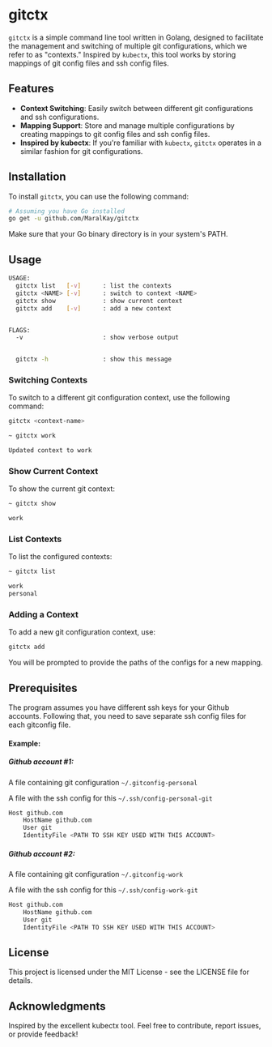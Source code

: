 # gitctx

`gitctx` is a simple command line tool written in Golang, designed to facilitate the management and switching of multiple git configurations, which we refer to as "contexts." Inspired by `kubectx`, this tool works by storing mappings of git config files and ssh config files.

## Features

- **Context Switching**: Easily switch between different git configurations and ssh configurations.
- **Mapping Support**: Store and manage multiple configurations by creating mappings to git config files and ssh config files.
- **Inspired by kubectx**: If you're familiar with `kubectx`, `gitctx` operates in a similar fashion for git configurations.

## Installation

To install `gitctx`, you can use the following command:

```bash
# Assuming you have Go installed
go get -u github.com/MaralKay/gitctx
```

Make sure that your Go binary directory is in your system's PATH.

## Usage
```bash
USAGE:
  gitctx list   [-v]      : list the contexts
  gitctx <NAME> [-v]      : switch to context <NAME>
  gitctx show             : show current context
  gitctx add    [-v]      : add a new context


FLAGS:
  -v                      : show verbose output


  gitctx -h               : show this message
```

### Switching Contexts
To switch to a different git configuration context, use the following command:

```bash
gitctx <context-name>
```
```bash
~ gitctx work

Updated context to work
```

### Show Current Context
To show the current git context:
```bash
~ gitctx show

work
```

### List Contexts
To list the configured contexts:
```bash
~ gitctx list

work
personal
```

### Adding a Context
To add a new git configuration context, use:

```bash
gitctx add
```
You will be prompted to provide the paths of the configs for a new mapping.

## Prerequisites
The program assumes you have different ssh keys for your Github accounts. Following that, you need to save separate ssh config files for each gitconfig file.

#### Example:
##### Github account #1:
A file containing git configuration
`~/.gitconfig-personal`


A file with the ssh config for this `~/.ssh/config-personal-git`
```bash
Host github.com
	HostName github.com
	User git
	IdentityFile <PATH TO SSH KEY USED WITH THIS ACCOUNT>
```
##### Github account #2:
A file containing git configuration `~/.gitconfig-work`

A file with the ssh config for this `~/.ssh/config-work-git`
```bash
Host github.com
	HostName github.com
	User git
	IdentityFile <PATH TO SSH KEY USED WITH THIS ACCOUNT>
```

## License
This project is licensed under the MIT License - see the LICENSE file for details.

## Acknowledgments
Inspired by the excellent kubectx tool.
Feel free to contribute, report issues, or provide feedback!
